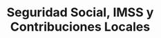---
title: Seguridad Social, IMSS y Contribuciones Locales
layout: servicio
icono: bi-people-fill
descripcion: >
  Ofrecemos asesoría y gestión integral en temas de seguridad social,
  IMSS y contribuciones locales, asegurando el cumplimiento normativo y
  la correcta administración de tus obligaciones.
caracteristicas:
  - Gestión de altas, bajas y modificaciones ante el IMSS
  - Cálculo y pago de contribuciones locales
  - Asesoría en auditorías y requerimientos del IMSS
  - Cumplimiento de normativas laborales y fiscales
  - Capacitación en obligaciones de seguridad social
imagen: /assets/img/services.jpg
parrafo1: >
  Nuestro servicio está diseñado para garantizar el cumplimiento de tus
  obligaciones en materia de seguridad social y contribuciones locales,
  minimizando riesgos y sanciones.
parrafo2: >
  Contamos con un equipo de expertos que te guiará en la correcta
  administración de tus obligaciones ante el IMSS y las autoridades
  locales.
parrafo3: >
  Confía en nosotros para mantener tu empresa en regla y asegurar la
  tranquilidad de tus colaboradores y la estabilidad de tu negocio.
---